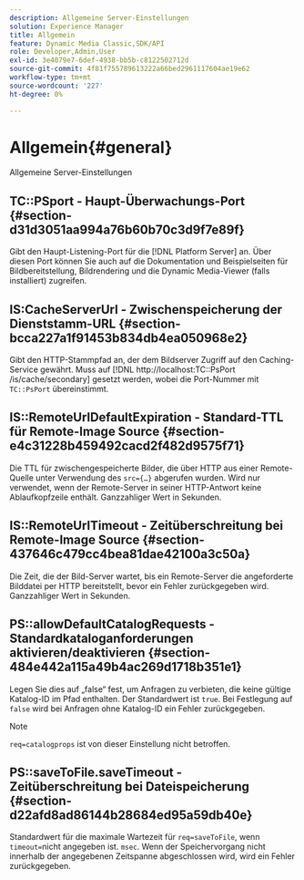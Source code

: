 ```yaml
---
description: Allgemeine Server-Einstellungen
solution: Experience Manager
title: Allgemein
feature: Dynamic Media Classic,SDK/API
role: Developer,Admin,User
exl-id: 3e4079e7-6def-4938-bb5b-c8122502712d
source-git-commit: 4f81f755789613222a66bed2961117604ae19e62
workflow-type: tm+mt
source-wordcount: '227'
ht-degree: 0%

---
```


# Allgemein{#general}

Allgemeine Server-Einstellungen

## TC::PSport - Haupt-Überwachungs-Port {#section-d31d3051aa994a76b60b70c3d9f7e89f}

Gibt den Haupt-Listening-Port für die [!DNL Platform Server] an. Über diesen Port können Sie auch auf die Dokumentation und Beispielseiten für Bildbereitstellung, Bildrendering und die Dynamic Media-Viewer (falls installiert) zugreifen.

## IS:CacheServerUrl - Zwischenspeicherung der Dienststamm-URL {#section-bcca227a1f91453b834db4ea050968e2}

Gibt den HTTP-Stammpfad an, der dem Bildserver Zugriff auf den Caching-Service gewährt. Muss auf [!DNL http://localhost:TC::PsPort /is/cache/secondary] gesetzt werden, wobei die Port-Nummer mit `TC::PsPort` übereinstimmt.

## IS::RemoteUrlDefaultExpiration - Standard-TTL für Remote-Image Source {#section-e4c31228b459492cacd2f482d9575f71}

Die TTL für zwischengespeicherte Bilder, die über HTTP aus einer Remote-Quelle unter Verwendung des `src={…}` abgerufen wurden. Wird nur verwendet, wenn der Remote-Server in seiner HTTP-Antwort keine Ablaufkopfzeile enthält. Ganzzahliger Wert in Sekunden.

## IS::RemoteUrlTimeout - Zeitüberschreitung bei Remote-Image Source {#section-437646c479cc4bea81dae42100a3c50a}

Die Zeit, die der Bild-Server wartet, bis ein Remote-Server die angeforderte Bilddatei per HTTP bereitstellt, bevor ein Fehler zurückgegeben wird. Ganzzahliger Wert in Sekunden.

## PS::allowDefaultCatalogRequests - Standardkataloganforderungen aktivieren/deaktivieren {#section-484e442a115a49b4ac269d1718b351e1}

Legen Sie dies auf „false“ fest, um Anfragen zu verbieten, die keine gültige Katalog-ID im Pfad enthalten. Der Standardwert ist `true`. Bei Festlegung auf `false` wird bei Anfragen ohne Katalog-ID ein Fehler zurückgegeben.

>[!NOTE]
>
>`req=catalogprops` ist von dieser Einstellung nicht betroffen.

## PS::saveToFile.saveTimeout - Zeitüberschreitung bei Dateispeicherung {#section-d22afd8ad86144b28684ed95a59db40e}

Standardwert für die maximale Wartezeit für `req=saveToFile`, wenn `timeout=`nicht angegeben ist. `msec`. Wenn der Speichervorgang nicht innerhalb der angegebenen Zeitspanne abgeschlossen wird, wird ein Fehler zurückgegeben.
